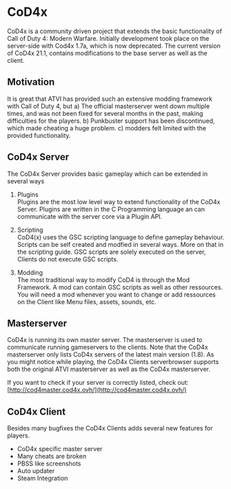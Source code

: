 # CoD4x

CoD4x is a community driven project that extends the basic functionality of Call of Duty 4: Modern Warfare. Initially development took place on the server-side with Cod4x 1.7a, which is now deprecated. The current version of CoD4x 21.1, contains modifications to the base server as well as the client.

## Motivation

It is great that ATVI has provided such an extensive modding framework with Call of Duty 4, but a\) The official masterserver went down multiple times, and was not been fixed for several months in the past, making difficulties for the players. b\) Punkbuster support has been discontinued, which made cheating a huge problem. c\) modders felt limited with the provided functionality.

## CoD4x Server

The CoD4x Server provides basic gameplay which can be extended in several ways

1. Plugins  
   Plugins are the most low level way to extend functionality of the CoD4x Server. Plugins are written in the C Programming language an can communicate with the server core via a Plugin API.

2. Scripting  
   CoD4\(x\) uses the GSC scripting language to define gameplay behaviour. Scripts can be self created and modfied in several ways. More on that in the scripting guide. GSC scripts are solely executed on the server, Clients do not execute GSC scripts.

3. Modding  
   The most traditional way to modify CoD4 is through the Mod Framework. A mod can contain GSC scripts as well as other ressources. You will need a mod whenever you want to change or add ressources on the Client like Menu files, assets, sounds, etc.

## Masterserver

CoD4x is running its own master server. The masterserver is used to communicate running gameservers to the clients. Note that the CoD4x masterserver only lists CoD4x servers of the latest main version \(1.8\). As you might notice while playing, the CoD4x Clients serverbrowser supports both the original ATVI masterserver as well as the CoD4x masterserver.

If you want to check if your server is correctly listed, check out: [http://cod4master.cod4x.ovh/](http://cod4master.cod4x.ovh/)

## CoD4x Client

Besides many bugfixes the CoD4x Clients adds several new features for players.

* CoD4x specific master server
* Many cheats are broken
* PBSS like screenshots
* Auto updater
* Steam Integration



